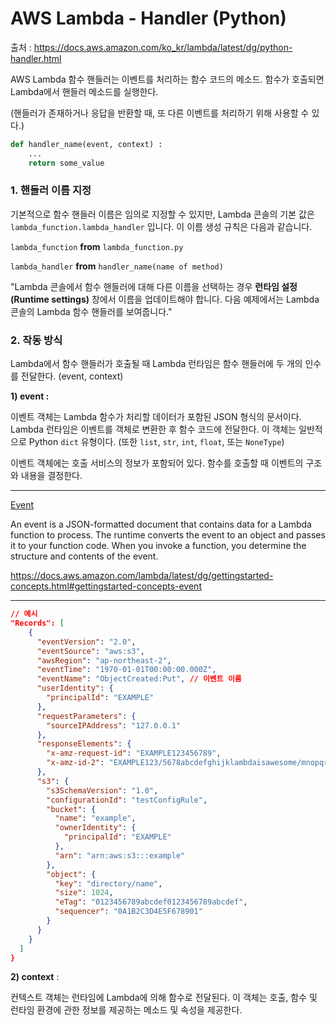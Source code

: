 # AWS Lambda - Handler (Python)

출처 : https://docs.aws.amazon.com/ko_kr/lambda/latest/dg/python-handler.html



AWS Lambda 함수 핸들러는 이벤트를 처리하는 함수 코드의 메소드. 함수가 호출되면 Lambda에서 핸들러 메소드를 실행한다. 

(핸들러가 존재하거나 응답을 반환할 때, 또 다른 이벤트를 처리하기 위해 사용할 수 있다.)

```python
def handler_name(event, context) :
	... 
	return some_value
```



### 1. 핸들러 이름 지정 

기본적으로 함수 핸들러 이름은 임의로 지정할 수 있지만, Lambda 콘솔의 기본 값은 `lambda_function.lambda_handler` 입니다. 이 이름 생성 규칙은 다음과 같습니다.

`lambda_function` **from**  `lambda_function.py`

`lambda_handler` **from**  `handler_name(name of method)`

"Lambda 콘솔에서 함수 핸들러에 대해 다른 이름을 선택하는 경우 **런타임 설정(Runtime settings)** 창에서 이름을 업데이트해야 합니다. 다음 예제에서는 Lambda 콘솔의 Lambda 함수 핸들러를 보여줍니다."

### 2. 작동 방식

Lambda에서 함수 핸들러가 호출될 때 Lambda 런타임은 함수 핸들러에 두 개의 인수를 전달한다. (event, context)

**1) event :**

이벤트 객체는 Lambda 함수가 처리할 데이터가 포함된 JSON 형식의 문서이다. Lambda 런타임은 이벤트를 객체로 변환한 후 함수 코드에 전달한다. 이 객체는 일반적으로 Python `dict` 유형이다. (또한 `list`, `str`, `int`, `float`, 또는 `NoneType`)

이벤트 객체에는 호출 서비스의 정보가 포함되어 있다. 함수를 호출할 때 이벤트의 구조와 내용을 결정한다. 

___

<u>Event</u>

An event is a JSON-formatted document that contains data for a Lambda function to process. The runtime converts the event to an object and passes it to your function code. When you invoke a function, you determine the structure and contents of the event.

https://docs.aws.amazon.com/lambda/latest/dg/gettingstarted-concepts.html#gettingstarted-concepts-event

____

```json
// 예시   
"Records": [
    {
      "eventVersion": "2.0",
      "eventSource": "aws:s3",
      "awsRegion": "ap-northeast-2",
      "eventTime": "1970-01-01T00:00:00.000Z",
      "eventName": "ObjectCreated:Put", // 이벤트 이름 
      "userIdentity": {
        "principalId": "EXAMPLE"
      },
      "requestParameters": {
        "sourceIPAddress": "127.0.0.1"
      },
      "responseElements": {
        "x-amz-request-id": "EXAMPLE123456789",
        "x-amz-id-2": "EXAMPLE123/5678abcdefghijklambdaisawesome/mnopqrstuvwxyzABCDEFGH"
      },
      "s3": {
        "s3SchemaVersion": "1.0",
        "configurationId": "testConfigRule",
        "bucket": {
          "name": "example",
          "ownerIdentity": {
            "principalId": "EXAMPLE"
          },
          "arn": "arn:aws:s3:::example"
        },
        "object": {
          "key": "directory/name",
          "size": 1024,
          "eTag": "0123456789abcdef0123456789abcdef",
          "sequencer": "0A1B2C3D4E5F678901"
        }
      }
    }
  ]
}
```

**2) context** :

컨텍스트 객체는 런타임에 Lambda에 의해 함수로 전달된다. 이 객체는 호출, 함수 및 런타임 환경에 관한 정보를 제공하는 메소드 및 속성을 제공한다. 



